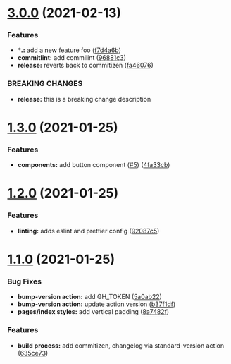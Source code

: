# [3.0.0](https://github.com/kevjose/build-release-cz/compare/v1.3.0...v3.0.0) (2021-02-13)


### Features

* ***.:** add a new feature foo ([f7d4a6b](https://github.com/kevjose/build-release-cz/commit/f7d4a6b5807eb4c79d7a08e26ba8d5e0c4fee69e))
* **commitlint:** add commilint ([96881c3](https://github.com/kevjose/build-release-cz/commit/96881c36b55dfd25ae4cff52faaac7837396e5bc))
* **release:** reverts back to commitizen ([fa46076](https://github.com/kevjose/build-release-cz/commit/fa46076d2ea1f23dca260fda12921f608b16d4bd))


### BREAKING CHANGES

* **release:** this is a breaking change description



# [1.3.0](https://github.com/kevjose/build-release-cz/compare/v1.2.0...v1.3.0) (2021-01-25)


### Features

* **components:** add button component ([#5](https://github.com/kevjose/build-release-cz/issues/5)) ([4fa33cb](https://github.com/kevjose/build-release-cz/commit/4fa33cbd71522fd8d01ab3c6126fe3a266a741f2))



# [1.2.0](https://github.com/kevjose/build-release-cz/compare/v1.1.0...v1.2.0) (2021-01-25)


### Features

* **linting:** adds eslint and prettier config ([92087c5](https://github.com/kevjose/build-release-cz/commit/92087c52a444ae11120362ef7da8d078019862ba))



# [1.1.0](https://github.com/kevjose/build-release-cz/compare/635ce738453c7e4e7676b64105e5b0d819c1eda6...v1.1.0) (2021-01-25)


### Bug Fixes

* **bump-version action:** add GH_TOKEN ([5a0ab22](https://github.com/kevjose/build-release-cz/commit/5a0ab2269a9badea424c0c0f4b4b940981e09e17))
* **bump-version action:** update action version ([b37f1df](https://github.com/kevjose/build-release-cz/commit/b37f1df7b2b7e4482b0fe9eec49f3a581b613c0a))
* **pages/index styles:** add vertical padding ([8a7482f](https://github.com/kevjose/build-release-cz/commit/8a7482fe14175c5fc1fb7d6e24dcb3b98e005235))


### Features

* **build process:** add commitizen, changelog via standard-version action ([635ce73](https://github.com/kevjose/build-release-cz/commit/635ce738453c7e4e7676b64105e5b0d819c1eda6))



